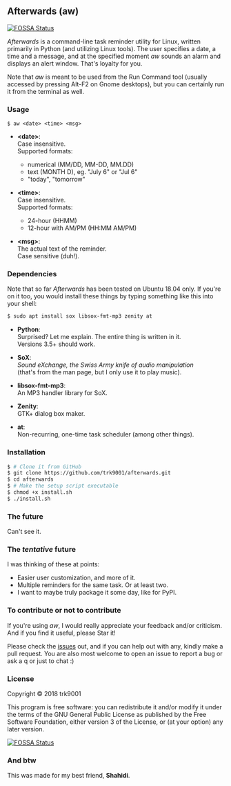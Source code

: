 ## Afterwards (aw)
[![FOSSA Status](https://app.fossa.io/api/projects/git%2Bgithub.com%2Ftrk9001%2Fafterwards.svg?type=shield)](https://app.fossa.io/projects/git%2Bgithub.com%2Ftrk9001%2Fafterwards?ref=badge_shield)


*Afterwards* is a command-line task reminder utility for Linux, written
primarily in Python (and utilizing Linux tools). The user specifies a date,
a time and a message, and at the specified moment *aw* sounds an alarm and
displays an alert window. That's loyalty for you.

Note that *aw* is meant to be used from the Run Command tool (usually
accessed by pressing Alt-F2 on Gnome desktops), but you can certainly run it
from the terminal as well.

### Usage

```
$ aw <date> <time> <msg>
```

- **\<date\>**:  
Case insensitive.  
Supported formats:
    - numerical (MM/DD, MM-DD, MM.DD)
    - text (MONTH D), eg. "July 6" or "Jul 6"
    - "today", "tomorrow"

- **\<time\>**:  
Case insensitive.  
Supported formats:
    - 24-hour (HHMM)
    - 12-hour with AM/PM (HH:MM AM/PM)

- **\<msg\>**:  
The actual text of the reminder.  
Case sensitive (duh!).

### Dependencies

Note that so far *Afterwards* has been tested on Ubuntu 18.04 only. If you're
on it too, you would install these things by typing something like this into
your shell:  
```bash
$ sudo apt install sox libsox-fmt-mp3 zenity at
```

- **Python**:  
Surprised? Let me explain. The entire thing is written in it.  
Versions 3.5+ should work.

- **SoX**:  
*Sound eXchange, the Swiss Army knife of audio manipulation*  
(that's from the man page, but I only use it to play music).

- **libsox-fmt-mp3**:  
An MP3 handler library for SoX.

- **Zenity**:  
GTK+ dialog box maker.

- **at**:  
Non-recurring, one-time task scheduler (among other things).

### Installation

```bash
$ # Clone it from GitHub
$ git clone https://github.com/trk9001/afterwards.git
$ cd afterwards
$ # Make the setup script executable
$ chmod +x install.sh
$ ./install.sh
```

### The future

Can't see it.

### The *tentative* future

I was thinking of these at points:

- Easier user customization, and more of it.
- Multiple reminders for the same task. Or at least two.
- I want to maybe truly package it some day, like for PyPI.

### To contribute or not to contribute

If you're using *aw*, I would really appreciate your feedback and/or
criticism. And if you find it useful, please Star it!

Please check the [issues](https://github.com/trk9001/afterwards/issues) out,
and if you can help out with any, kindly make a pull request. You are also most
welcome to open an issue to report a bug or ask a q or just to chat :)

### License

Copyright © 2018 trk9001

This program is free software: you can redistribute it and/or modify
it under the terms of the GNU General Public License as published by
the Free Software Foundation, either version 3 of the License, or
(at your option) any later version.


[![FOSSA Status](https://app.fossa.io/api/projects/git%2Bgithub.com%2Ftrk9001%2Fafterwards.svg?type=large)](https://app.fossa.io/projects/git%2Bgithub.com%2Ftrk9001%2Fafterwards?ref=badge_large)

### And btw

This was made for my best friend, **Shahidi**.